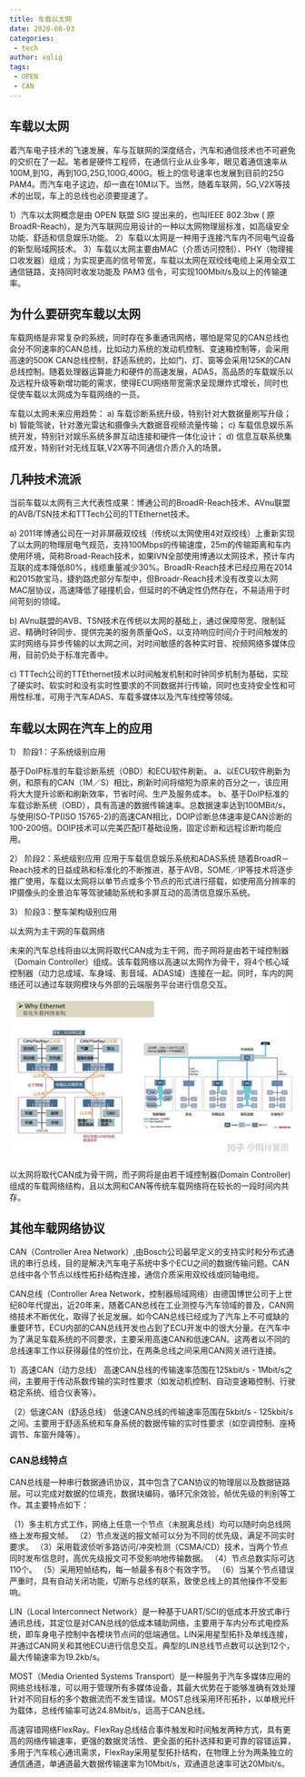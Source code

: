 ```yaml
---
title: 车载以太网
date: 2020-08-03
categories:
 - tech
author: xqlig
tags:
 - OPEN
 - CAN
---
```


## 车载以太网

着汽车电子技术的飞速发展，车与互联网的深度结合，汽车和通信技术也不可避免的交织在了一起。笔者是硬件工程师，在通信行业从业多年，眼见着通信速率从100M,到1G，再到10G,25G,100G,400G。板上的信号速率也发展到目前的25G PAM4。而汽车电子这边，却一直在10M以下。当然，随着车联网，5G,V2X等技术的出现，车上的总线也必须要提速了。

<!-- more -->

1）汽车以太网概念是由 OPEN 联盟 SIG 提出来的，也叫IEEE 802.3bw ( 原 BroadR-Reach)，是为汽车联网应用设计的一种以太网物理层标准，如高级安全功能、舒适和信息娱乐功能。
2）车载以太网是一种用于连接汽车内不同电气设备的新型局域网技术。
3）车载以太网主要由MAC（介质访问控制）、PHY（物理接口收发器）组成；为实现更高的信号带宽，车载以太网在双绞线电缆上采用全双工通信链路，支持同时收发功能及 PAM3 信令，可实现100Mbit/s及以上的传输速率。

## 为什么要研究车载以太网

车载网络是非常复杂的系统，同时存在多重通讯网络，哪怕是常见的CAN总线也会分不同速率的CAN总线，比如动力系统的发动机控制、变速箱控制等，会采用高速的500K CAN总线控制，舒适系统的，比如门、灯、窗等会采用125K的CAN总线控制。随着处理器运算能力和硬件的高速发展，ADAS，高品质的车载娱乐以及远程升级等新增功能的需求，使得ECU网络带宽需求呈现爆炸式增长，同时也促使车载以太网成为车载网络的一员。

车载以太网未来应用趋势：
a) 车载诊断系统升级，特别针对大数据量刷写升级；
b) 智能驾驶，针对激光雷达和摄像头大数据音视频流量传输；
c) 车载信息娱乐系统开发，特别针对娱乐系统多屏互动连接和硬件一体化设计；
d) 信息互联系统集成开发，特别针对无线互联,V2X等不同通信介质介入的场景。

## 几种技术流派

当前车载以太网有三大代表性成果：博通公司的BroadR-Reach技术、AVnu联盟的AVB/TSN技术和TTTech公司的TTEthernet技术。

a) 2011年博通公司在一对非屏蔽双绞线（传统以太网使用4对双绞线）上重新实现了以太网的物理层电气规范，支持100Mbps的传输速度，25m的传输距离和车内使用环境，简称Broad-Reach技术，如果IVN全部使用博通以太网技术，预计车内互联的成本降低80%，线缆重量减少30%。BroadR-Reach技术已经应用在2014和2015款宝马，捷豹路虎部分车型中，但Broadr-Reach技术没有改变以太网MAC层协议，高速降低了碰撞机会，但延时的不确定性仍然存在，不易适用于时间苛刻的领域。

b) AVnu联盟的AVB、TSN技术在传统以太网的基础上，通过保障带宽、限制延迟、精确时钟同步、提供完美的服务质量QoS，以支持响应时间介于时间触发的实时网络与异步传输的以太网之间，对时间敏感的各种实时音、视频网络多媒体应用，目前仍处于标准完善中。

c) TTTech公司的TTEthernet技术以时间触发机制和时钟同步机制为基础，实现了硬实时、软实时和没有实时性要求的不同数据并行传输，同时也支持安全性和可用性标准，可用于汽车ADAS、车载多媒体以及汽车线控等领域。

## 车载以太网在汽车上的应用

1） 阶段1：子系统级别应用

基于DoIP标准的车载诊断系统（OBD）和ECU软件刷新。
a、以ECU软件刷新为例，和原有的CAN（1M／S）相比，刷新时间将缩短为原来的百分之一，该应用将大大提升诊断和刷新效率，节省时间、生产及服务成本。
b、基于DoIP标准的车载诊断系统（OBD），具有高速的数据传输速率。总数据速率达到100MBit/s，与使用ISO-TP(ISO 15765-2)的高速CAN相比，DOIP诊断总体速率是CAN诊断的100-200倍。DOIP技术可以完美匹配IT基础设施，固定诊断和远程诊断均能应用。

2） 阶段2：系统级别应用
应用于车载信息娱乐系统和ADAS系统
随着BroadR－Reach技术的日益成熟和标准化的不断推进，基于AVB，SOME／IP等技术将逐步推广使用，车载以太网将以单节点或多个节点的形式进行搭载，如使用高分辨率的IP摄像头的全景泊车等驾驶辅助系统和多屏互动的高清信息娱乐系统。

3） 阶段3：整车架构级别应用

以太网为主干网的车载网络

未来的汽车总线将由以太网将取代CAN成为主干网，而子网将是由若干域控制器（Domain Controller）组成。该车载网络以高速以太网作为骨干，将4个核心域控制器（动力总成域、车身域、影音域、ADAS域）连接在一起。同时，车内的网络还可以通过车联网模块与外部的云端服务平台进行信息交互。

![1](../2020/images/can-1.jpg)

以太网将取代CAN成为骨干网，而子网将是由若干域控制器(Domain Controller)组成的车载网络结构，且以太网和CAN等传统车载网络将在较长的一段时间内共存。

## 其他车载网络协议

CAN（Controller Area Network）,由Bosch公司最早定义的支持实时和分布式通讯的串行总线，目的是解决汽车电子系统中多个ECU之间的数据传输问题。CAN总线中各个节点以线性拓扑结构连接，通信介质采用双绞线或同轴电缆。

CAN总线（Controller Area Network，控制器局域网络）由德国博世公司于上世纪80年代提出，近20年来，随着CAN总线在工业测控与汽车领域的普及，CAN网络技术不断优化，取得了长足发展。如今CAN总线已经成为了汽车上不可或缺的重要环节，ECU内部的CAN总线开发也占到了ECU开发中的很大分量。在汽车中为了满足车载系统的不同要求，主要采用高速CAN和低速CAN。这两者以不同的总线速率工作以获得最佳的性价比，在两条总线之间采用CAN网关进行连接。

1）高速CAN（动力总线）
高速CAN总线的传输速率范围在125kbit/s - 1Mbit/s之间，主要用于传动系数传输的实时性要求（如发动机控制、自动变速箱控制、行驶稳定系统、组合仪表等）。

（2）低速CAN（舒适总线）
低速CAN总线的传输速率范围在5kbit/s - 125kbit/s之间。主要用于舒适系统和车身系统的数据传输的实时性要求（如空调控制、座椅调节、车窗升降等）。

### CAN总线特点

CAN总线是一种串行数据通讯协议，其中包含了CAN协议的物理层以及数据链路层。可以完成对数据的位填充，数据块编码，循环冗余效验，帧优先级的判别等工作。其主要特点如下：

（1）多主机方式工作，网络上任意一个节点（未脱离总线）均可以随时向总线网络上发布报文帧。
（2）节点发送的报文帧可以分为不同的优先级，满足不同实时要求。
（3）采用载波侦听多路访问/冲突检测（CSMA/CD）技术，当两个节点同时发布信息时，高优先级报文可不受影响地传输数据。
（4）节点总数实际可达110个。
（5）采用短帧结构，每一帧最多有8个有效字节。
（6）当某个节点错误严重时，具有自动关闭功能，切断与总线的联系，致使总线上的其他操作不受影响。

LIN（Local Interconnect Network）是一种基于UART/SCI的低成本开放式串行通讯总线，其定位是对CAN总线的低成本辅助网络，主要用于车内分布式电控系统，即车身电子控制中各模块节点间的低端通信。LIN采用星型拓扑及单线连接，并通过CAN网关和其他ECU进行信息交互。典型的LIN总线节点数可以达到12个，最大传输速率为19.2kb/s。

MOST（Media Oriented Systems Transport）是一种服务于汽车多媒体应用的网络总线标准，可以用于管理所有多媒体设备，其最大优势在于能够准确有效处理针对不同目标的多个数据流而不发生错误。MOST总线采用环形拓扑，以单根光纤为载体，总线传输率可达24.8Mbit/s，远高于CAN总线。

高速容错网络FlexRay。FIexRay总线结合事件触发和时间触发两种方式，具有更高的网络传输速率，更强的数据灵活性、更全面的拓扑选择和更可靠的容错运算，多用于汽车核心通讯需求，FlexRay采用星型拓扑结构，在物理上分为两条独立的通信通道，单通道最大数据传输速率为10Mbit/s，双通道总速率可达20Mbit/s。